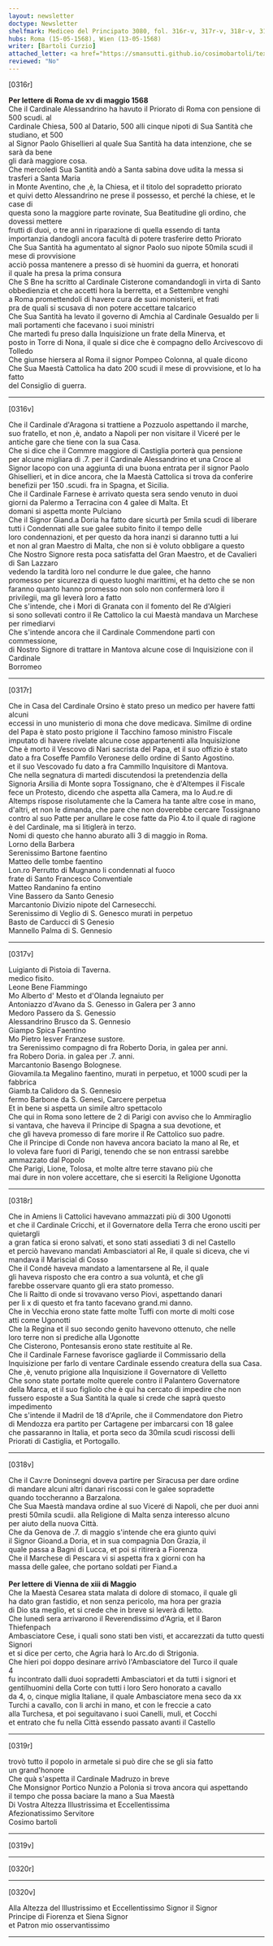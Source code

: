 ```yaml
---
layout: newsletter
doctype: Newsletter
shelfmark: Mediceo del Principato 3080, fol. 316r-v, 317r-v, 318r-v, 319r-v, 320r-v
hubs: Roma (15-05-1568), Wien (13-05-1568)
writer: [Bartoli Curzio]
attached_letter: <a href="https://smansutti.github.io/cosimobartoli/texts/2979_008/">2979_008</a>
reviewed: "No"
---
```


[0316r]  
  
  
<strong>Per lettere di Roma de xv di maggio 1568</strong>  
Che il Cardinale Alessandrino ha havuto il Priorato di Roma con pensione di 500 scudi. al  
Cardinale Chiesa, 500 al Datario, 500 alli cinque nipoti di Sua Santità che studiano, et 500  
al Signor Paolo Ghisellieri al quale Sua Santità ha data intenzione, che se sarà da bene  
gli darà maggiore cosa.  
Che mercoledi Sua Santità andò a Santa sabina dove udita la messa si trasferi a Santa Maria  
in Monte Aventino, che ,è, la Chiesa, et il titolo del sopradetto priorato  
et quivi detto Alessandrino ne prese il possesso, et perché la chiese, et le case di  
questa sono la maggiore parte rovinate, Sua Beatitudine gli ordino, che dovessi mettere  
frutti di duoi, o tre anni in riparazione di quella essendo di tanta  
importanzia dandogli ancora facultà di potere trasferire detto Priorato  
Che Sua Santità ha agumentato al signor Paolo suo nipote 50mila scudi il mese di provvisione  
acciò possa mantenere a presso di sè huomini da guerra, et honorati  
il quale ha presa la prima consura  
Che S Bne ha scritto al Cardinale Cisterone comandandogli in virta di Santo  
obbedienzia et che accetti hora la berretta, et a Settembre venghi  
a Roma promettendoli di havere cura de suoi monisterii, et frati  
pra de quali si scusava di non potere accettare talcarico  
Che Sua Santità ha levato il governo di Amchia al Cardinale Gesualdo per li  
mali portamenti che facevano i suoi ministri  
Che martedì fu preso dalla Inquisizione un frate della Minerva, et  
posto in Torre di Nona, il quale si dice che è compagno dello Arcivescovo di Tolledo  
Che giunse hiersera al Roma il signor Pompeo Colonna, al quale dicono  
Che Sua Maestà Cattolica ha dato 200 scudi il mese di provvisione, et lo ha fatto  
del Consiglio di guerra.  
  
---  

[0316v]  
  
  
Che il Cardinale d'Aragona si trattiene a Pozzuolo aspettando il marche,  
suo fratello, et non ,è, andato a Napoli per non visitare il Viceré per le  
antiche gare che tiene con la sua Casa.  
Che si dice che il Commre maggiore di Castiglia porterà qua pensione  
per alcune migliara di .7. per il Cardinale Alessandrino et una Croce al  
Signor Iacopo con una aggiunta di una buona entrata per il signor Paolo  
Ghisellieri, et in dice ancora, che la Maestà Cattolica si trova da conferire  
benefizii per 150 .scudi. fra in Spagna, et Sicilia.  
Che il Cardinale Farnese è arrivato questa sera sendo venuto in duoi  
giorni da Palermo a Terracina con 4 galee di Malta. Et  
domani si aspetta monte Pulciano  
Che il Signor Giand.a Doria ha fatto dare sicurtà per 5mila scudi di liberare  
tutti i Condennati alle sue galee subito finito il tempo delle  
loro condennazioni, et per questo da hora inanzi si daranno tutti a lui  
et non al gran Maestro di Malta, che non si è voluto obbligare a questo  
Che Nostro Signore resta poca satisfatta del Gran Maestro, et de Cavalieri di San Lazzaro  
vedendo la tardità loro nel condurre le due galee, che hanno  
promesso per sicurezza di questo luoghi marittimi, et ha detto che se non  
faranno quanto hanno promesso non solo non confermerà loro il  
privilegii, ma gli leverà loro a fatto  
Che s'intende, che i Mori di Granata con il fomento del Re d'Algieri  
si sono sollevati contro il Re Cattolico la cui Maestà mandava un Marchese  
per rimediarvi  
Che s'intende ancora che il Cardinale Commendone partì con commessione,  
di Nostro Signore di trattare in Mantova alcune cose di Inquisizione con il Cardinale  
Borromeo  
  
---  

[0317r]  
  
  
Che in Casa del Cardinale Orsino è stato preso un medico per havere fatti alcuni  
eccessi in uno munisterio di mona che dove medicava. Similme di ordine  
del Papa è stato posto prigione il Tacchino famoso ministro Fiscale  
imputato di havere rivelate alcune cose appartenenti alla Inquisizione  
Che è morto il Vescovo di Nari sacrista del Papa, et il suo offizio è stato  
dato a fra Coseffe Pamfilo Veronese dello ordine di Santo Agostino.  
et il suo Vescovado fu dato a fra Cammillo Inquisitore di Mantova.  
Che nella segnatura di martedi discutendosi la pretendenzia della  
Signoria Arsilia di Monte sopra Tossignano, che è d'Altempes il Fiscale  
fece un Protesto, dicendo che aspetta alla Camera, ma lo Aud.re di  
Altemps rispose risolutamente che la Camera ha tante altre cose in mano,  
d'altri, et non le dimanda, che pare che non doverebbe cercare Tossignano  
contro al suo Patte per anullare le cose fatte da Pio 4.to il quale di ragione  
è del Cardinale, ma si litiglerà in terzo.  
Nomi di questo che hanno aburato alli 3 di maggio in Roma.  
Lorno della Barbera  
Serenissimo Bartone faentino  
Matteo delle tombe faentino  
Lon.ro Perrutto di Mugnano li condennati al fuoco  
frate di Santo Francesco Conventiale  
Matteo Randanino fa entino  
Vine Bassero da Santo Genesio  
Marcantonio Divizio nipote del Carnesecchi.  
Serenissimo di Veglio di S. Genesco murati in perpetuo  
Basto de Carducci di S Genesio  
Mannello Palma di S. Gennesio  
  
---  

[0317v]  
  
  
Luigianto di Pistoia di Taverna.  
medico fisito.  
Leone Bene Fiammingo  
Mo Alberto d' Mesto et d'Olanda legnaiuto per  
Antoniazzo d'Avano da S. Genesso in Galera per 3 anno  
Medoro Passero da S. Genessio  
Alessandrino Brusco da S. Gennesio  
Giampo Spica Faentino  
Mo Pietro lesver Franzese sustore.  
tra Serenissimo compagno di fra Roberto Doria, in galea per anni.  
fra Robero Doria. in galea per .7. anni.  
Marcantonio Basengo Bolognese.  
Giovamila.ta Megalino faentino, murati in perpetuo, et 1000 scudi per la fabbrica  
Giamb.ta Calidoro da S. Gennesio  
fermo Barbone da S. Genesi, Carcere perpetua  
Et in bene si aspetta un simile altro spettacolo  
Che qui in Roma sono lettere de 2 di Parigi con avviso che lo Ammiraglio  
si vantava, che haveva il Principe di Spagna a sua devotione, et  
che gli haveva promesso di fare morire il Re Cattolico suo padre.  
Che il Principe di Conde non haveva ancora baciato la mano al Re, et  
lo voleva fare fuori di Parigi, tenendo che se non entrassi sarebbe  
ammazzato dal Popolo  
Che Parigi, Lione, Tolosa, et molte altre terre stavano più che  
mai dure in non volere accettare, che si eserciti la Religione Ugonotta  
  
---  

[0318r]  
  
  
Che in Amiens li Cattolici havevano ammazzati più di 300 Ugonotti  
et che il Cardinale Cricchi, et il Governatore della Terra che erono usciti per quietargli  
a gran fatica si erono salvati, et sono stati assediati 3 di nel Castello  
et perciò havevano mandati Ambasciatori al Re, il quale si diceva, che vi  
mandava il Mariscial di Cosso  
Che il Condé haveva mandato a lamentarsene al Re, il quale  
gli haveva risposto che era contro a sua voluntà, et che gli  
farebbe osservare quanto gli era stato promesso.  
Che li Raitto di onde si trovavano verso Piovi, aspettando danari  
per li x di questo et fra tanto facevano grand.mi danno.  
Che in Vecchia erono state fatte molte Tuffi con morte di molti cose  
atti come Ugonotti  
Che la Regina et il suo secondo genito havevono ottenuto, che nelle  
loro terre non si prediche alla Ugonotte  
Che Cisterono, Pontesansis erono state restituite al Re.  
Che il Cardinale Farnese favorisce gagliarde il Commissario della  
Inquisizione per farlo di ventare Cardinale essendo creatura della sua Casa.  
Che ,è, venuto prigione alla Inquisizione il Governatore di Velletto  
Che sono state portate molte querele contro il Palantero Governatore  
della Marca, et il suo figliolo che è qui ha cercato di impedire che non  
fussero esposte a Sua Santità la quale si crede che saprà questo impedimento  
Che s'intende il Madril de 18 d'Aprile, che il Commendatore don Pietro  
di Mendozza era partito per Cartagene per imbarcarsi con 18 galee  
che passaranno in Italia, et porta seco da 30mila scudi riscossi delli  
Priorati di Castiglia, et Portogallo.  
  
---  

[0318v]  
  
  
Che il Cav:re Doninsegni doveva partire per Siracusa per dare ordine  
di mandare alcuni altri danari riscossi con le galee sopradette  
quando toccheranno a Barzalona.  
Che Sua Maestà mandava ordine al suo Viceré di Napoli, che per duoi anni  
presti 50mila scudii. alla Religione di Malta senza interesso alcuno  
per aiuto della nuova Città.  
Che da Genova de .7. di maggio s'intende che era giunto quivi  
il Signor Gioand.a Doria, et in sua compagnia Don Grazia, il  
quale passa a Bagni di Lucca, et poi si ritirerà a Fiorenza  
Che il Marchese di Pescara vi si aspetta fra x giorni con ha  
massa delle galee, che portano soldati per Fiand.a  
<br/><strong>Per lettere di Vienna de xiii di Maggio</strong>  
Che la Maestà Cesarea stata malata di dolore di stomaco, il quale gli  
ha dato gran fastidio, et non senza pericolo, ma hora per grazia  
di Dio sta meglio, et si crede che in breve si leverà di letto.  
Che lunedì sera arrivarono il Reverendissimo d'Agria, et il Baron Thiefenpach  
Ambasciatore Cese, i quali sono stati ben visti, et accarezzati da tutto questi Signori  
et si dice per certo, che Agria harà lo Arc.do di Strigonia.  
Che hieri poi doppo desinare arrivò l'Ambasciatore del Turco il quale  
4  
fu incontrato dalli duoi sopradetti Ambasciatori et da tutti i signori et  
gentilhuomini della Corte con tutti i loro Sero honorato a cavallo  
da 4, o, cinque miglia Italiane, il quale Ambasciatore mena seco da xx  
Turchi a cavallo, con li archi in mano, et con le freccie a cato  
alla Turchesa, et poi seguitavano i suoi Canelli, muli, et Cocchi  
et entrato che fu nella Città essendo passato avanti il Castello  
  
---  

[0319r]  
  
  
trovò tutto il popolo in armetale si può dire che se gli sia fatto  
un grand'honore  
Che quà s'aspetta il Cardinale Madruzo in breve  
Che Monsignor Portico Nunzio a Polonia si trova ancora qui aspettando  
il tempo che possa baciare la mano a Sua Maestà  
Di Vostra Altezza Illustrissima et Eccellentissima  
Afezionatissimo Servitore  
Cosimo bartoli  
  
---  

[0319v]  
  
  
  
---  

[0320r]  
  
  
  
---  

[0320v]  
  
  
Alla Altezza del Illustrissimo et Eccellentissimo Signor il Signor  
Principe di Fiorenza et Siena Signor  
et Patron mio osservantissimo  
  
---  

